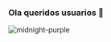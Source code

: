 ### Ola queridos usuarios 👋

![midnight-purple](https://github-readme-stats.vercel.app/api/pin/?username=anuraghazra&repo=github-readme-stats&cache_seconds=86400&theme=midnight-purple)
